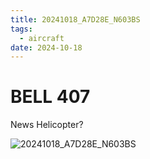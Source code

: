 ```yaml
---
title: 20241018_A7D28E_N603BS
tags:
  - aircraft
date: 2024-10-18
---
```


# BELL 407

News Helicopter?

![20241018_A7D28E_N603BS](/aircraft/20241018_A7D28E_N603BS.jpg)